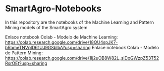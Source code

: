 # SmartAgro-Notebooks
In this repository are the notebooks of the Machine Learning and Pattern Mining models of the SmartAgro system

Enlace notebook Colab - Modelo de Machine Learning: https://colab.research.google.com/drive/18QU4spJK7-bRameTNVplD61UJ9GSblbA?usp=sharing
Enlace notebook Colab - Modelo de Pattern Mining: https://colab.research.google.com/drive/1lj2uOB8W82L_sIDoGWzpZ53T52RsrOEt?usp=sharing 
